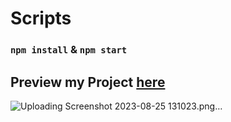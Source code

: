 # Scripts 

### `npm install` & `npm start`

## Preview my Project [here](https://refurbished-phones.netlify.app)

![Uploading Screenshot 2023-08-25 131023.png…]()
